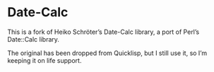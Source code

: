 # Date-Calc

This is a fork of Heiko Schröter’s Date-Calc library, a port of Perl’s
Date::Calc library.

The original has been dropped from Quicklisp, but I still use it, so
I’m keeping it on life support.
